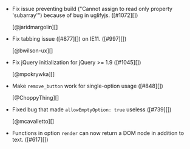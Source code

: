*  Fix issue preventing build ("Cannot assign to read only property
   'subarray'") because of bug in uglifyjs. ([#1072][])

   [@jaridmargolin][]

*  Fix tabbing issue ([#877][]) on IE11. ([#997][])

   [@bwilson-ux][]

*  Fix jQuery initialization for jQuery >= 1.9 ([#1045][])

   [@mpokrywka][]

*  Make `remove_button` work for single-option usage ([#848][])

   [@ChoppyThing][]

*  Fixed bug that made `allowEmptyOption: true` useless ([#739][])

   [@mcavalletto][]

*  Functions in option `render` can now return a DOM node in addition to
   text. ([#617][])
